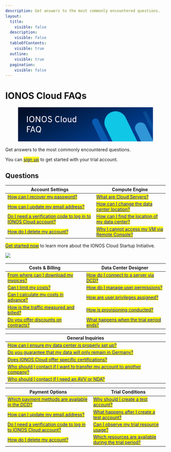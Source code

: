 ```yaml
---
description: Get answers to the most commonly encountered questions.
layout:
  title:
    visible: false
  description:
    visible: false
  tableOfContents:
    visible: true
  outline:
    visible: true
  pagination:
    visible: false
---
```


# IONOS Cloud FAQs

<figure><img src="images/faq-banner.svg" alt=""><figcaption></figcaption></figure>

Get answers to the most commonly encountered questions.

You can [<mark style="color:blue;">sign up</mark>](https://cloud.ionos.com/compute/signup) to get started with your trial account.

## Questions

| Account Settings                                                                                                                                                                                                                      | Compute Engine                                                                                                                                                                                                       |
| ------------------------------------------------------------------------------------------------------------------------------------------------------------------------------------------------------------------------------------- | -------------------------------------------------------------------------------------------------------------------------------------------------------------------------------------------------------------------- |
| [<mark style="color:blue;">How can I recover my password?</mark>](general-information/frequently-asked-questions/account-settings.md#how-can-i-recover-my-password)                                                                   | [<mark style="color:blue;">What are Cloud Servers?</mark>](general-information/frequently-asked-questions/compute-engine.md#what-are-cloud-servers)                                                                  |
| [<mark style="color:blue;">How can I update my email address?</mark>](general-information/frequently-asked-questions/account-settings.md#how-can-i-update-my-email-address)                                                           | [<mark style="color:blue;">How can I change the data center location?</mark>](general-information/frequently-asked-questions/compute-engine.md#how-can-i-change-the-data-center-location)                            |
| [<mark style="color:blue;">Do I need a verification code to log in to IONOS Cloud account?</mark>](general-information/frequently-asked-questions/account-settings.md#do-i-need-a-verification-code-to-log-in-to-ionos-cloud-account) | [<mark style="color:blue;">How can I find the location of my data center?</mark>](general-information/frequently-asked-questions/compute-engine.md#how-can-i-find-the-location-of-my-data-center)                    |
| [<mark style="color:blue;">How do I delete my account?</mark>](general-information/frequently-asked-questions/account-settings.md#how-do-i-delete-my-account)                                                                         | [<mark style="color:blue;">Why I cannot access my VM via Remote Console?</mark>](general-information/frequently-asked-questions/compute-engine.md#why-can-i-not-access-my-virtual-machine-vm-via-the-remote-console) |

[<mark style="color:blue;">Get started now</mark>](https://cloud.ionos.de/startup-programm#contact) to learn more about the IONOS Cloud Startup Initiative.

![](images/ionos\_cloud\_startup.png)

| Costs & Billing                                                                                                                                                                        | Data Center Designer                                                                                                                                                                        |
| -------------------------------------------------------------------------------------------------------------------------------------------------------------------------------------- | ------------------------------------------------------------------------------------------------------------------------------------------------------------------------------------------- |
| [<mark style="color:blue;">From where can I download my invoices?</mark>](general-information/frequently-asked-questions/costs-and-billing.md#from-where-can-i-download-my-invoices)   | [<mark style="color:blue;">How do I connect to a server via DCD?</mark>](general-information/frequently-asked-questions/data-center-designer.md#how-do-i-connect-to-a-server-using-the-dcd) |
| [<mark style="color:blue;">Can I limit my costs?</mark>](general-information/frequently-asked-questions/costs-and-billing.md#can-i-limit-my-costs)                                     | [<mark style="color:blue;">How do I manage user permissions?</mark>](general-information/frequently-asked-questions/data-center-designer.md#how-do-i-manage-user-permissions)               |
| [<mark style="color:blue;">Can I calculate my costs in advance?</mark>](general-information/frequently-asked-questions/costs-and-billing.md#can-i-calculate-my-expenses-in-advance)    | [<mark style="color:blue;">How are user privileges assigned?</mark>](general-information/frequently-asked-questions/data-center-designer.md#how-are-user-privileges-assigned)               |
| [<mark style="color:blue;">How is the traffic measured and billed?</mark>](general-information/frequently-asked-questions/costs-and-billing.md#how-is-the-traffic-measured-and-billed) | [<mark style="color:blue;">How is provisioning conducted?</mark>](general-information/frequently-asked-questions/data-center-designer.md#how-is-provisioning-conducted)                     |
| [<mark style="color:blue;">Do you offer discounts on contracts?</mark>](general-information/frequently-asked-questions/costs-and-billing.md#do-you-offer-discounts-on-contracts)       | [<mark style="color:blue;">What happens when the trial period ends?</mark>](general-information/frequently-asked-questions/trial-conditions.md#what-happens-when-the-trial-period-ends)     |

| General Inquiries                                                                                                                                                                                                                                          |
| ---------------------------------------------------------------------------------------------------------------------------------------------------------------------------------------------------------------------------------------------------------- |
| [<mark style="color:blue;">How can I ensure my data center is properly set up?</mark>](general-information/frequently-asked-questions/general-inquiries.md#how-can-i-ensure-my-data-center-is-properly-set-up)                                             |
| [<mark style="color:blue;">Do you guarantee that my data will only remain in Germany?</mark>](general-information/frequently-asked-questions/general-inquiries.md#do-you-guarantee-that-my-data-will-only-remain-in-germany)                               |
| [<mark style="color:blue;">Does IONOS Cloud offer specific certifications?</mark>](general-information/frequently-asked-questions/general-inquiries.md#does-ionos-cloud-offer-specific-certifications)                                                     |
| [<mark style="color:blue;">Who should I contact if I want to transfer my account to another company?</mark>](general-information/frequently-asked-questions/general-inquiries.md#who-should-i-contact-if-i-want-to-transfer-my-account-to-another-company) |
| [<mark style="color:blue;">Who should I contact if I need an AVV or NDA?</mark>](general-information/frequently-asked-questions/general-inquiries.md#who-should-i-contact-if-i-need-an-auftragsverarbeitungsvertrag-avv)                                   |

| Payment Options                                                                                                                                                                                                                       | Trial Conditions                                                                                                                                                                                                    |
| ------------------------------------------------------------------------------------------------------------------------------------------------------------------------------------------------------------------------------------- | ------------------------------------------------------------------------------------------------------------------------------------------------------------------------------------------------------------------- |
| [<mark style="color:blue;">Which payment methods are available in the DCD?</mark>](general-information/frequently-asked-questions/payment-options.md#which-payment-methods-are-available-in-the-dcd)                                  | [<mark style="color:blue;">Why should I create a test account?</mark>](general-information/frequently-asked-questions/trial-conditions.md#why-should-i-create-a-test-account)                                       |
| [<mark style="color:blue;">How can I update my email address?</mark>](general-information/frequently-asked-questions/account-settings.md#how-can-i-update-my-email-address)                                                           | [<mark style="color:blue;">What happens after I create a test account?</mark>](general-information/frequently-asked-questions/trial-conditions.md#what-happens-after-i-create-a-test-account)                       |
| [<mark style="color:blue;">Do I need a verification code to log in to IONOS Cloud account?</mark>](general-information/frequently-asked-questions/account-settings.md#do-i-need-a-verification-code-to-log-in-to-ionos-cloud-account) | [<mark style="color:blue;">Can I observe my trial resource usage?</mark>](general-information/frequently-asked-questions/trial-conditions.md#can-i-observe-my-trial-resource-usage)                                 |
| [<mark style="color:blue;">How do I delete my account?</mark>](general-information/frequently-asked-questions/account-settings.md#how-do-i-delete-my-account)                                                                         | [<mark style="color:blue;">Which resources are available during the trial period?</mark>](general-information/frequently-asked-questions/trial-conditions.md#which-resources-are-available-during-the-trial-period) |
